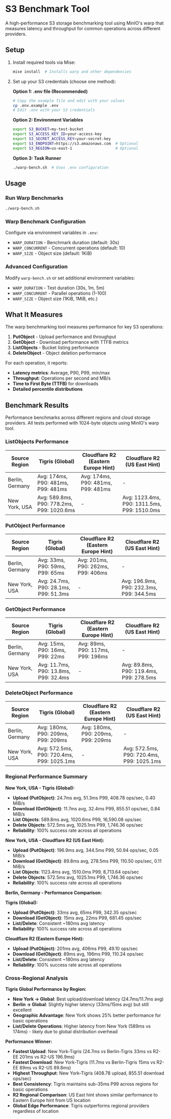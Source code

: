 # S3 Benchmark Tool

A high-performance S3 storage benchmarking tool using MinIO's warp that measures latency and throughput for common operations across different providers.

## Setup

1. Install required tools via Mise:
   ```bash
   mise install  # Installs warp and other dependencies
   ```

2. Set up your S3 credentials (choose one method):

   **Option 1: .env file (Recommended)**
   ```bash
   # Copy the example file and edit with your values
   cp .env.example .env
   # Edit .env with your S3 credentials
   ```

   **Option 2: Environment Variables**
   ```bash
   export S3_BUCKET=my-test-bucket
   export S3_ACCESS_KEY_ID=your-access-key
   export S3_SECRET_ACCESS_KEY=your-secret-key
   export S3_ENDPOINT=https://s3.amazonaws.com  # Optional
   export S3_REGION=us-east-1                   # Optional
   ```

   **Option 3: Task Runner**
   ```bash
   ./warp-bench.sh  # Uses .env configuration
   ```

## Usage

### Run Warp Benchmarks
```bash
./warp-bench.sh
```

### Warp Benchmark Configuration
Configure via environment variables in `.env`:
- `WARP_DURATION` - Benchmark duration (default: 30s)
- `WARP_CONCURRENT` - Concurrent operations (default: 10)
- `WARP_SIZE` - Object size (default: 1KiB)

### Advanced Configuration
Modify `warp-bench.sh` or set additional environment variables:
- `WARP_DURATION` - Test duration (30s, 1m, 5m)
- `WARP_CONCURRENT` - Parallel operations (1-100)
- `WARP_SIZE` - Object size (1KiB, 1MiB, etc.)

## What It Measures

The warp benchmarking tool measures performance for key S3 operations:

1. **PutObject** - Upload performance and throughput
2. **GetObject** - Download performance with TTFB metrics
3. **ListObjects** - Bucket listing performance
4. **DeleteObject** - Object deletion performance

For each operation, it reports:
- **Latency metrics**: Average, P90, P99, min/max
- **Throughput**: Operations per second and MB/s
- **Time to First Byte (TTFB)** for downloads
- **Detailed percentile distributions**


## Benchmark Results

Performance benchmarks across different regions and cloud storage providers. All tests performed with 1024-byte objects using MinIO's warp tool.

### ListObjects Performance

| Source Region | Tigris (Global) | Cloudflare R2 (Eastern Europe Hint) | Cloudflare R2 (US East Hint) |
|--------------|-----------------|--------------------------------------|------------------------------|
| Berlin, Germany | Avg: 174ms, P90: 481ms, P99: 481ms | Avg: 174ms, P90: 481ms, P99: 481ms | - |
| New York, USA | Avg: 589.8ms, P90: 778.2ms, P99: 1020.6ms | - | Avg: 1123.4ms, P90: 1311.5ms, P99: 1510.0ms |

### PutObject Performance

| Source Region | Tigris (Global) | Cloudflare R2 (Eastern Europe Hint) | Cloudflare R2 (US East Hint) |
|--------------|-----------------|--------------------------------------|------------------------------|
| Berlin, Germany | Avg: 33ms, P90: 59ms, P99: 65ms | Avg: 201ms, P90: 262ms, P99: 406ms | - |
| New York, USA | Avg: 24.7ms, P90: 28.1ms, P99: 51.3ms | - | Avg: 196.9ms, P90: 232.3ms, P99: 344.5ms |

### GetObject Performance

| Source Region | Tigris (Global) | Cloudflare R2 (Eastern Europe Hint) | Cloudflare R2 (US East Hint) |
|--------------|-----------------|--------------------------------------|------------------------------|
| Berlin, Germany | Avg: 15ms, P90: 16ms, P99: 22ms | Avg: 89ms, P90: 117ms, P99: 196ms | - |
| New York, USA | Avg: 11.7ms, P90: 13.8ms, P99: 32.4ms | - | Avg: 89.8ms, P90: 119.4ms, P99: 278.5ms |

### DeleteObject Performance

| Source Region | Tigris (Global) | Cloudflare R2 (Eastern Europe Hint) | Cloudflare R2 (US East Hint) |
|--------------|-----------------|--------------------------------------|------------------------------|
| Berlin, Germany | Avg: 180ms, P90: 209ms, P99: 209ms | Avg: 180ms, P90: 209ms, P99: 209ms | - |
| New York, USA | Avg: 572.5ms, P90: 720.4ms, P99: 1025.1ms | - | Avg: 572.5ms, P90: 720.4ms, P99: 1025.1ms |

### Regional Performance Summary

**New York, USA - Tigris (Global):**
- **Upload (PutObject)**: 24.7ms avg, 51.3ms P99, 408.78 ops/sec, 0.40 MiB/s
- **Download (GetObject)**: 11.7ms avg, 32.4ms P99, 855.51 ops/sec, 0.84 MiB/s
- **List Objects**: 589.8ms avg, 1020.6ms P99, 16,590.08 ops/sec
- **Delete Objects**: 572.5ms avg, 1025.1ms P99, 1,746.36 ops/sec
- **Reliability**: 100% success rate across all operations

**New York, USA - Cloudflare R2 (US East Hint):**
- **Upload (PutObject)**: 196.9ms avg, 344.5ms P99, 50.94 ops/sec, 0.05 MiB/s
- **Download (GetObject)**: 89.8ms avg, 278.5ms P99, 110.50 ops/sec, 0.11 MiB/s
- **List Objects**: 1123.4ms avg, 1510.0ms P99, 8,713.64 ops/sec
- **Delete Objects**: 572.5ms avg, 1025.1ms P99, 1,746.36 ops/sec
- **Reliability**: 100% success rate across all operations

**Berlin, Germany - Performance Comparison:**

**Tigris (Global):**
- **Upload (PutObject)**: 33ms avg, 65ms P99, 342.35 ops/sec
- **Download (GetObject)**: 15ms avg, 22ms P99, 681.45 ops/sec
- **List/Delete**: Consistent ~180ms avg latency
- **Reliability**: 100% success rate across all operations

**Cloudflare R2 (Eastern Europe Hint):**
- **Upload (PutObject)**: 201ms avg, 406ms P99, 49.10 ops/sec
- **Download (GetObject)**: 89ms avg, 196ms P99, 110.24 ops/sec
- **List/Delete**: Consistent ~180ms avg latency
- **Reliability**: 100% success rate across all operations

### Cross-Regional Analysis

**Tigris Global Performance by Region:**
- **New York → Global**: Best upload/download latency (24.7ms/11.7ms avg)
- **Berlin → Global**: Slightly higher latency (33ms/15ms avg) but still excellent
- **Geographic Advantage**: New York shows 25% better performance for basic operations
- **List/Delete Operations**: Higher latency from New York (589ms vs 174ms) - likely due to global distribution overhead

**Performance Winner:**
- **Fastest Upload**: New York-Tigris (24.7ms vs Berlin-Tigris 33ms vs R2-EE 201ms vs R2-US 196.9ms)
- **Fastest Download**: New York-Tigris (11.7ms vs Berlin-Tigris 15ms vs R2-EE 89ms vs R2-US 89.8ms)
- **Highest Throughput**: New York-Tigris (408.78 upload, 855.51 download ops/sec)
- **Best Consistency**: Tigris maintains sub-35ms P99 across regions for basic operations
- **R2 Regional Comparison**: US East hint shows similar performance to Eastern Europe hint from US location
- **Global Edge Performance**: Tigris outperforms regional providers regardless of location
